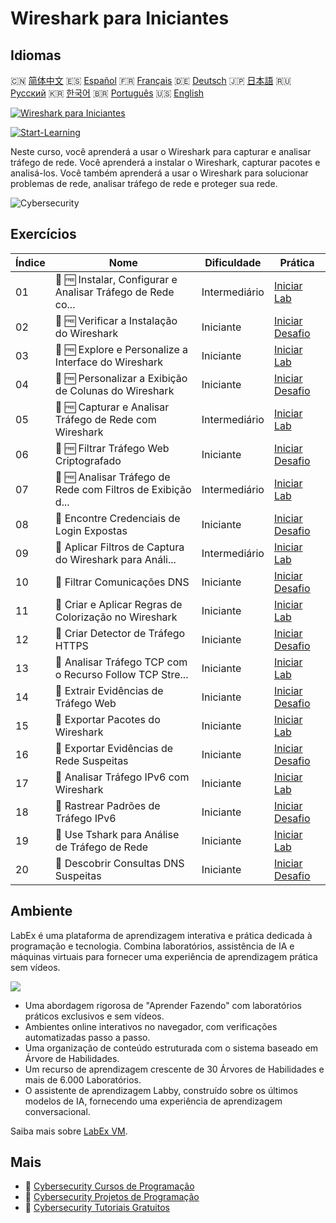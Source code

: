 # Wireshark para Iniciantes

## Idiomas

🇨🇳 [简体中文](README_zh.md) 🇪🇸 [Español](README_es.md) 🇫🇷 [Français](README_fr.md) 🇩🇪 [Deutsch](README_de.md) 🇯🇵 [日本語](README_ja.md) 🇷🇺 [Русский](README_ru.md) 🇰🇷 [한국어](README_ko.md) 🇧🇷 [Português](README_pt.md) 🇺🇸 [English](README.md) 

[![Wireshark para Iniciantes](https://cover-creator.labex.io/wireshark-for-beginners.png?lang=pt)](https://labex.io/pt/courses/wireshark-for-beginners)

[![Start-Learning](https://img.shields.io/badge/Start-Learning-whitesmoke?style=for-the-badge)](https://labex.io/pt/courses/wireshark-for-beginners)

Neste curso, você aprenderá a usar o Wireshark para capturar e analisar tráfego de rede. Você aprenderá a instalar o Wireshark, capturar pacotes e analisá-los. Você também aprenderá a usar o Wireshark para solucionar problemas de rede, analisar tráfego de rede e proteger sua rede.

![Cybersecurity](https://img.shields.io/badge/Cybersecurity-whitesmoke?style=for-the-badge&logo=cybersecurity)


## Exercícios

|   Índice | Nome                                                        | Dificuldade   | Prática                                                                                                                                               |
|----------|-------------------------------------------------------------|---------------|-------------------------------------------------------------------------------------------------------------------------------------------------------|
|       01 | 📖 🆓 Instalar, Configurar e Analisar Tráfego de Rede co... | Intermediário | <a target='_blank' href='https://labex.io/pt/tutorials/wireshark-install-configure-and-analyze-network-traffic-with-wireshark-415947'>Iniciar Lab</a> |
|       02 | 🎯 🆓 Verificar a Instalação do Wireshark                   | Iniciante     | <a target='_blank' href='https://labex.io/pt/tutorials/wireshark-verify-wireshark-installation-548783'>Iniciar Desafio</a>                            |
|       03 | 📖 🆓 Explore e Personalize a Interface do Wireshark        | Iniciante     | <a target='_blank' href='https://labex.io/pt/tutorials/wireshark-explore-and-customize-wireshark-interface-415949'>Iniciar Lab</a>                    |
|       04 | 🎯 🆓 Personalizar a Exibição de Colunas do Wireshark       | Iniciante     | <a target='_blank' href='https://labex.io/pt/tutorials/wireshark-customize-wireshark-column-display-548785'>Iniciar Desafio</a>                       |
|       05 | 📖 🆓 Capturar e Analisar Tráfego de Rede com Wireshark     | Intermediário | <a target='_blank' href='https://labex.io/pt/tutorials/wireshark-capture-and-analyze-network-traffic-with-wireshark-415956'>Iniciar Lab</a>           |
|       06 | 🎯 🆓 Filtrar Tráfego Web Criptografado                     | Iniciante     | <a target='_blank' href='https://labex.io/pt/tutorials/wireshark-filter-encrypted-web-traffic-548806'>Iniciar Desafio</a>                             |
|       07 | 📖 🆓 Analisar Tráfego de Rede com Filtros de Exibição d... | Intermediário | <a target='_blank' href='https://labex.io/pt/tutorials/wireshark-analyze-network-traffic-with-wireshark-display-filters-415944'>Iniciar Lab</a>       |
|       08 | 🎯  Encontre Credenciais de Login Expostas                  | Iniciante     | <a target='_blank' href='https://labex.io/pt/tutorials/wireshark-find-exposed-login-credentials-548820'>Iniciar Desafio</a>                           |
|       09 | 📖  Aplicar Filtros de Captura do Wireshark para Análi...   | Intermediário | <a target='_blank' href='https://labex.io/pt/tutorials/wireshark-apply-wireshark-capture-filters-for-network-traffic-analysis-415940'>Iniciar Lab</a> |
|       10 | 🎯  Filtrar Comunicações DNS                                | Iniciante     | <a target='_blank' href='https://labex.io/pt/tutorials/wireshark-filter-dns-communications-548826'>Iniciar Desafio</a>                                |
|       11 | 📖  Criar e Aplicar Regras de Colorização no Wireshark      | Iniciante     | <a target='_blank' href='https://labex.io/pt/tutorials/wireshark-create-and-apply-colorizing-rules-in-wireshark-415941'>Iniciar Lab</a>               |
|       12 | 🎯  Criar Detector de Tráfego HTTPS                         | Iniciante     | <a target='_blank' href='https://labex.io/pt/tutorials/wireshark-create-https-traffic-detector-548831'>Iniciar Desafio</a>                            |
|       13 | 📖  Analisar Tráfego TCP com o Recurso Follow TCP Stre...   | Iniciante     | <a target='_blank' href='https://labex.io/pt/tutorials/wireshark-analyze-tcp-traffic-with-wireshark-follow-tcp-stream-feature-415946'>Iniciar Lab</a> |
|       14 | 🎯  Extrair Evidências de Tráfego Web                       | Iniciante     | <a target='_blank' href='https://labex.io/pt/tutorials/wireshark-extract-web-traffic-evidence-548842'>Iniciar Desafio</a>                             |
|       15 | 📖  Exportar Pacotes do Wireshark                           | Iniciante     | <a target='_blank' href='https://labex.io/pt/tutorials/wireshark-export-packets-from-wireshark-415945'>Iniciar Lab</a>                                |
|       16 | 🎯  Exportar Evidências de Rede Suspeitas                   | Iniciante     | <a target='_blank' href='https://labex.io/pt/tutorials/wireshark-export-suspicious-network-evidence-548847'>Iniciar Desafio</a>                       |
|       17 | 📖  Analisar Tráfego IPv6 com Wireshark                     | Iniciante     | <a target='_blank' href='https://labex.io/pt/tutorials/wireshark-analyze-ipv6-traffic-with-wireshark-415950'>Iniciar Lab</a>                          |
|       18 | 🎯  Rastrear Padrões de Tráfego IPv6                        | Iniciante     | <a target='_blank' href='https://labex.io/pt/tutorials/wireshark-track-ipv6-traffic-patterns-548851'>Iniciar Desafio</a>                              |
|       19 | 📖  Use Tshark para Análise de Tráfego de Rede              | Iniciante     | <a target='_blank' href='https://labex.io/pt/tutorials/wireshark-use-tshark-for-network-traffic-analysis-415942'>Iniciar Lab</a>                      |
|       20 | 🎯  Descobrir Consultas DNS Suspeitas                       | Iniciante     | <a target='_blank' href='https://labex.io/pt/tutorials/wireshark-uncover-suspicious-dns-queries-548854'>Iniciar Desafio</a>                           |

## Ambiente

LabEx é uma plataforma de aprendizagem interativa e prática dedicada à programação e tecnologia. Combina laboratórios, assistência de IA e máquinas virtuais para fornecer uma experiência de aprendizagem prática sem vídeos.

![](https://tutorial-screenshot.getvm.io/images/vm-1725247253.png)

- Uma abordagem rigorosa de "Aprender Fazendo" com laboratórios práticos exclusivos e sem vídeos.
- Ambientes online interativos no navegador, com verificações automatizadas passo a passo.
- Uma organização de conteúdo estruturada com o sistema baseado em Árvore de Habilidades.
- Um recurso de aprendizagem crescente de 30 Árvores de Habilidades e mais de 6.000 Laboratórios.
- O assistente de aprendizagem Labby, construído sobre os últimos modelos de IA, fornecendo uma experiência de aprendizagem conversacional.

Saiba mais sobre [LabEx VM](https://support.labex.io/using-labex/virtual-machine).

## Mais

- 🔗 [Cybersecurity Cursos de Programação](https://github.com/labex-labs/awesome-programming-courses)
- 🔗 [Cybersecurity Projetos de Programação](https://github.com/labex-labs/awesome-programming-projects)
- 🔗 [Cybersecurity Tutoriais Gratuitos](https://github.com/labex-labs/cybersecurity-free-tutorials)

